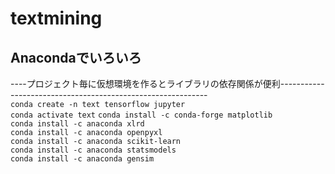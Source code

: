 # textmining
## Anacondaでいろいろ
----プロジェクト毎に仮想環境を作るとライブラリの依存関係が便利------------------------------------------------------------  
`conda create -n text tensorflow jupyter`  
`conda activate text`
`conda install -c conda-forge matplotlib`  
`conda install -c anaconda xlrd`  
`conda install -c anaconda openpyxl`  
`conda install -c anaconda scikit-learn`  
`conda install -c anaconda statsmodels`  
`conda install -c anaconda gensim`  


